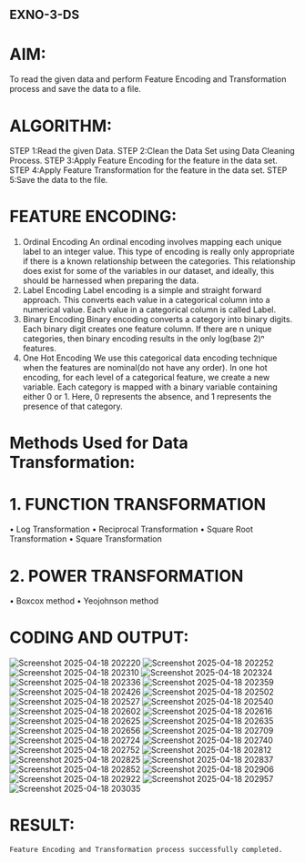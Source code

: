 ## EXNO-3-DS

# AIM:
To read the given data and perform Feature Encoding and Transformation process and save the data to a file.

# ALGORITHM:
STEP 1:Read the given Data.
STEP 2:Clean the Data Set using Data Cleaning Process.
STEP 3:Apply Feature Encoding for the feature in the data set.
STEP 4:Apply Feature Transformation for the feature in the data set.
STEP 5:Save the data to the file.

# FEATURE ENCODING:
1. Ordinal Encoding
An ordinal encoding involves mapping each unique label to an integer value. This type of encoding is really only appropriate if there is a known relationship between the categories. This relationship does exist for some of the variables in our dataset, and ideally, this should be harnessed when preparing the data.
2. Label Encoding
Label encoding is a simple and straight forward approach. This converts each value in a categorical column into a numerical value. Each value in a categorical column is called Label.
3. Binary Encoding
Binary encoding converts a category into binary digits. Each binary digit creates one feature column. If there are n unique categories, then binary encoding results in the only log(base 2)ⁿ features.
4. One Hot Encoding
We use this categorical data encoding technique when the features are nominal(do not have any order). In one hot encoding, for each level of a categorical feature, we create a new variable. Each category is mapped with a binary variable containing either 0 or 1. Here, 0 represents the absence, and 1 represents the presence of that category.

# Methods Used for Data Transformation:
  # 1. FUNCTION TRANSFORMATION
• Log Transformation
• Reciprocal Transformation
• Square Root Transformation
• Square Transformation
  # 2. POWER TRANSFORMATION
• Boxcox method
• Yeojohnson method

# CODING AND OUTPUT:
![Screenshot 2025-04-18 202220](https://github.com/user-attachments/assets/f521da19-50ad-4902-b929-894f93d6abb6)
![Screenshot 2025-04-18 202252](https://github.com/user-attachments/assets/f269e895-786d-4458-b632-57fcee18eb57)
![Screenshot 2025-04-18 202310](https://github.com/user-attachments/assets/fde0ea9f-3bca-4161-b985-5b5246aecb7a)
![Screenshot 2025-04-18 202324](https://github.com/user-attachments/assets/1d71195f-0b90-40c7-8c30-af58b05b4a89)
![Screenshot 2025-04-18 202336](https://github.com/user-attachments/assets/89ddb02d-08ee-4573-9805-126f2ea36aa0)
![Screenshot 2025-04-18 202359](https://github.com/user-attachments/assets/faf001a5-410f-4b9a-9088-3c5412376b69)
![Screenshot 2025-04-18 202426](https://github.com/user-attachments/assets/11c70f40-7402-4667-b6f2-9690ca3eacc1)
![Screenshot 2025-04-18 202502](https://github.com/user-attachments/assets/b81a0bf4-9e74-4a5f-8f6b-babb42481998)
![Screenshot 2025-04-18 202527](https://github.com/user-attachments/assets/3d2a167a-32ab-4023-bb88-701a96a308aa)
![Screenshot 2025-04-18 202540](https://github.com/user-attachments/assets/5ea1f9eb-6304-46b8-99d6-9fa7c6940b50)
![Screenshot 2025-04-18 202602](https://github.com/user-attachments/assets/718f4339-0085-431f-a85e-7d4860eea466)
![Screenshot 2025-04-18 202616](https://github.com/user-attachments/assets/8dcad545-4b4f-4617-97ec-a6160a5c7f0f)
![Screenshot 2025-04-18 202625](https://github.com/user-attachments/assets/cffba8b8-153c-4e89-8a61-bf5f14c04af6)
![Screenshot 2025-04-18 202635](https://github.com/user-attachments/assets/324d6c57-469e-4e81-8f00-11514119036a)
![Screenshot 2025-04-18 202656](https://github.com/user-attachments/assets/a22cdb03-bbe8-42e4-807c-710e4f59a0a3)
![Screenshot 2025-04-18 202709](https://github.com/user-attachments/assets/7af6b38c-1c2a-46ab-bd2a-c2409d69c6d1)
![Screenshot 2025-04-18 202724](https://github.com/user-attachments/assets/55b79bf3-6ee2-426e-bea8-04689130927b)
![Screenshot 2025-04-18 202740](https://github.com/user-attachments/assets/c6497e3c-4842-4bb0-bf43-68e5d30ab4bb)
![Screenshot 2025-04-18 202752](https://github.com/user-attachments/assets/7df9658f-0771-4e82-96b9-4ed0e2afef87)
![Screenshot 2025-04-18 202812](https://github.com/user-attachments/assets/1493e6fd-dfbd-4b3e-bf39-b1348bd6ca67)
![Screenshot 2025-04-18 202825](https://github.com/user-attachments/assets/b7f4c138-6e4d-413c-a83c-91fe3c511d4a)
![Screenshot 2025-04-18 202837](https://github.com/user-attachments/assets/5adeaba9-129d-4c2b-80f3-36965778ea1d)
![Screenshot 2025-04-18 202852](https://github.com/user-attachments/assets/8d2406b5-afd0-437f-8a47-6443b34c022f)
![Screenshot 2025-04-18 202906](https://github.com/user-attachments/assets/a0193861-1cbc-4c2c-9e4a-c62eb7c76044)
![Screenshot 2025-04-18 202922](https://github.com/user-attachments/assets/eef07c24-715c-43d0-8a3f-b87268a883a2)
![Screenshot 2025-04-18 202957](https://github.com/user-attachments/assets/0753d148-196b-44a9-ba54-03d318722711)
![Screenshot 2025-04-18 203035](https://github.com/user-attachments/assets/192cba52-ee0e-48cd-af20-d5f1ec7099df)      

# RESULT:
    Feature Encoding and Transformation process successfully completed.

       
